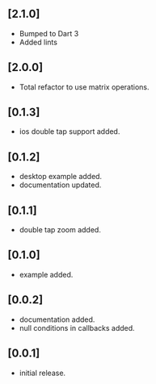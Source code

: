 ## [2.1.0]
* Bumped to Dart 3
* Added lints

## [2.0.0]
* Total refactor to use matrix operations.

## [0.1.3]
* ios double tap support added. 

## [0.1.2]
* desktop example added.
* documentation updated.

## [0.1.1]
* double tap zoom added.

## [0.1.0]
* example added.

## [0.0.2]
* documentation added.
* null conditions in callbacks added.

## [0.0.1] 
* initial release.
